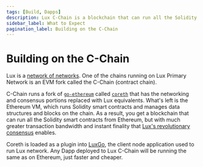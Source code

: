 ```yaml
---
tags: [Build, Dapps]
description: Lux C-Chain is a blockchain that can run all the Solidity smart contracts from Ethereum, but with much greater transaction bandwidth and instant finality from Lux's revolutionary consensus mechanism.
sidebar_label: What to Expect
pagination_label: Building on the C-Chain
---
```


# Building on the C-Chain

Lux is a [network of networks](learn/lux/platform.md). One of the chains
running on Lux Primary Network is an EVM fork called the C-Chain (contract chain).

C-Chain runs a fork of [`go-ethereum`](https://geth.ethereum.org/docs/rpc/server)
called [`coreth`](https://github.com/luxdefi/coreth) that has the networking and
consensus portions replaced with Lux equivalents. What's left is the
Ethereum VM, which runs Solidity smart contracts and manages data structures and
blocks on the chain. As a result, you get a blockchain that can run all the
Solidity smart contracts from Ethereum, but with much greater transaction
bandwidth and instant finality that
[Lux's revolutionary consensus](learn/lux/consensus.md) enables.

Coreth is loaded as a plugin into
[LuxGo](https://github.com/luxdefi/luxd), the client node
application used to run Lux network. Any Dapp deployed to Lux C-Chain will be running
the same as on Ethereum, just faster and cheaper.
